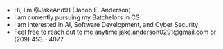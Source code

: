 -  Hi, I’m @JakeAnd91 (Jacob E. Anderson)
- I am currently pursuing my Batchelors in CS
- I am interested in AI, Software Development, and Cyber Security
- Feel free to reach out to me anytime jake.anderson0291@gmail.com or (209) 453 - 4077
